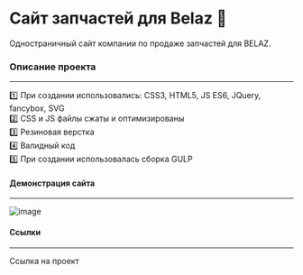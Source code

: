 # Сайт запчастей для Belaz :tractor:    
Одностраничный сайт компании по продаже запчастей для BELAZ.            

### Описание проекта
____
:one: При создании использовались: CSS3, HTML5, JS ES6, JQuery, fancybox, SVG         
:two: CSS и JS файлы сжаты и оптимизированы   
:three: Резиновая верстка   
:four: Валидный код    
:five: При создании использовалась сборка GULP    
    

#### Демонстрация сайта 
____    

![image](https://github.com/DevMinrat/belaz/blob/master/Z4pduV5Y8Q.gif)

#### Ссылки    
____   

Ссылка на проект
